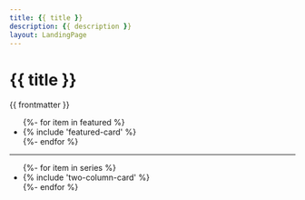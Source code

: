 ```yaml
---
title: {{ title }}
description: {{ description }}
layout: LandingPage
---
```

<link href="_css/pnp.css" type="text/css" rel="stylesheet" />
<div class="pnp">
    <div class="container">
        <h1>{{ title }}</h1>
        <div class="frontmatter">{{ frontmatter }}</div>
        <ul id="featured" class="cardsW panel">
            {%- for item in featured %}
            <li>
            {% include 'featured-card' %}
            </li>
            {%- endfor %}
        </ul>
        <hr />
        <ul class="cardsFTitle panel secondary">
        {%- for item in series %}
            <li>
            {% include 'two-column-card' %}
            </li>
        {%- endfor %}
        </ul>
    </div>
</div>
